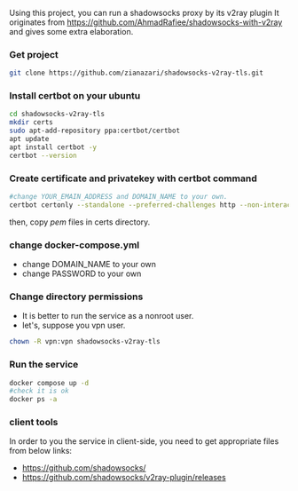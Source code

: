 Using this project, you can run a shadowsocks proxy by its v2ray plugin
It originates from https://github.com/AhmadRafiee/shadowsocks-with-v2ray and gives some extra elaboration.

### Get project
```bash
git clone https://github.com/zianazari/shadowsocks-v2ray-tls.git
```

### Install certbot on your ubuntu
```bash
cd shadowsocks-v2ray-tls
mkdir certs
sudo apt-add-repository ppa:certbot/certbot
apt update
apt install certbot -y
certbot --version
```

### Create certificate and privatekey with certbot command
```bash
#change YOUR_EMAIN_ADDRESS and DOMAIN_NAME to your own.
certbot certonly --standalone --preferred-challenges http --non-interactive --agree-tos --email <YOUR_EMAIN_ADDRESS> -d <DOMAIN_NAME>
```
then, copy *pem* files in certs directory.

### change docker-compose.yml
- change DOMAIN_NAME to your own
- change PASSWORD to your own


### Change directory permissions
- It is better to run the service as a nonroot user.
- let's, suppose you vpn user.
```bash
chown -R vpn:vpn shadowsocks-v2ray-tls
```

### Run the service
```bash
docker compose up -d
#check it is ok
docker ps -a
```

### client tools
In order to you the service in client-side, you need to get appropriate files from below links:
- https://github.com/shadowsocks/
- https://github.com/shadowsocks/v2ray-plugin/releases
